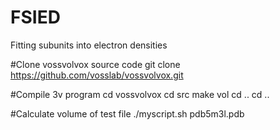 # FSIED
Fitting subunits into electron densities


#Clone vossvolvox source code
git clone https://github.com/vosslab/vossvolvox.git

#Compile 3v program
cd vossvolvox
cd src
make vol
cd ..
cd ..

#Calculate volume of test file
./myscript.sh pdb5m3l.pdb
